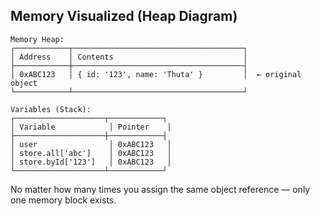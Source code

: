 ## Memory Visualized (Heap Diagram)

```
Memory Heap:
┌────────────┬──────────────────────────────────────┐
│ Address    │ Contents                             │
├────────────┼──────────────────────────────────────┤
│ 0xABC123   │ { id: '123', name: 'Thuta' }         │  ← original object
└────────────┴──────────────────────────────────────┘

Variables (Stack):
┌────────────────────┬────────────┐
│ Variable            │ Pointer    │
├────────────────────┼────────────┤
│ user                │ 0xABC123   │
│ store.all['abc']    │ 0xABC123   │
│ store.byId['123']   │ 0xABC123   │
└────────────────────┴────────────┘
```

No matter how many times you assign the same object reference — only one memory block exists.
